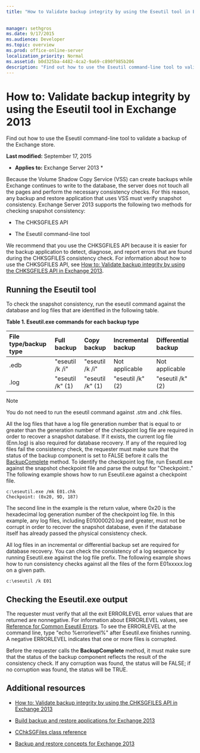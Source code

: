 ```yaml
---
title: "How to Validate backup integrity by using the Eseutil tool in Exchange 2013"
 
 
manager: sethgros
ms.date: 9/17/2015
ms.audience: Developer
ms.topic: overview
ms.prod: office-online-server
localization_priority: Normal
ms.assetid: b0d325ba-4482-4ca2-9a69-c890f985b206
description: "Find out how to use the Eseutil command-line tool to validate a backup of the Exchange store."
---
```


# How to: Validate backup integrity by using the Eseutil tool in Exchange 2013

Find out how to use the Eseutil command-line tool to validate a backup of the Exchange store.
  
 **Last modified:** September 17, 2015 
  
 * **Applies to:** Exchange Server 2013 * 
  
Because the Volume Shadow Copy Service (VSS) can create backups while Exchange continues to write to the database, the server does not touch all the pages and perform the necessary consistency checks. For this reason, any backup and restore application that uses VSS must verify snapshot consistency. Exchange Server 2013 supports the following two methods for checking snapshot consistency: 
  
- The CHKSGFILES API
    
- The Eseutil command-line tool
    
We recommend that you use the CHKSGFILES API because it is easier for the backup application to detect, diagnose, and report errors that are found during the CHKSGFILES consistency check. For information about how to use the CHKSGFILES API, see [How to: Validate backup integrity by using the CHKSGFILES API in Exchange 2013](how-to-validate-backup-integrity-by-using-the-chksgfiles-api-in-exchange-2013.md).
  
## Running the Eseutil tool

To check the snapshot consistency, run the eseutil command against the database and log files that are identified in the following table. 
  
**Table 1. Eseutil.exe commands for each backup type**

|**File type/backup type**|**Full backup**|**Copy backup**|**Incremental backup**|**Differential backup**|
|:-----|:-----|:-----|:-----|:-----|
|.edb  <br/> |"eseutil /k /i"  <br/> |"eseutil /k /i"  <br/> |Not applicable  <br/> |Not applicable  <br/> |
|.log  <br/> |"eseutil /k" (1)  <br/> |"eseutil /k" (1)  <br/> |"eseutil /k" (2)  <br/> |"eseutil /k" (2)  <br/> |
   
> [!NOTE]
> You do not need to run the eseutil command against .stm and .chk files. 
  
All the log files that have a log file generation number that is equal to or greater than the generation number of the checkpoint log file are required in order to recover a snapshot database. If it exists, the current log file (Enn.log) is also required for database recovery. If any of the required log files fail the consistency check, the requester must make sure that the status of the backup component is set to FALSE before it calls the [BackupComplete](http://msdn.microsoft.com/en-us/library/windows/desktop/aa382651%28v=vs.85%29.aspx) method. To identify the checkpoint log file, run Eseutil.exe against the snapshot checkpoint file and parse the output for "Checkpoint:." The following example shows how to run Eseutil.exe against a checkpoint file. 
  
```
c:\eseutil.exe /mk E01.chk
Checkpoint: (0x20, 9D, 187)
```

The second line in the example is the return value, where 0x20 is the hexadecimal log generation number of the checkpoint log file. In this example, any log files, including E01000020.log and greater, must not be corrupt in order to recover the snapshot database, even if the database itself has already passed the physical consistency check.
  
All log files in an incremental or differential backup set are required for database recovery. You can check the consistency of a log sequence by running Eseutil.exe against the log file prefix. The following example shows how to run consistency checks against all the files of the form E01xxxxx.log on a given path.
  
```
c:\eseutil /k E01
```

## Checking the Eseutil.exe output

The requester must verify that all the exit ERRORLEVEL error values that are returned are nonnegative. For information about ERRORLEVEL values, see [Reference for Common Eseutil Errors](http://technet.microsoft.com/en-us/library/aa996759%28v=exchg.80%29.aspx). To see the ERRORLEVEL at the command line, type "echo %errorlevel%" after Eseutil.exe finishes running. A negative ERRORLEVEL indicates that one or more files is corrupted.
  
Before the requester calls the **BackupComplete** method, it must make sure that the status of the backup component reflects the result of the consistency check. If any corruption was found, the status will be FALSE; if no corruption was found, the status will be TRUE. 
  
## Additional resources

- [How to: Validate backup integrity by using the CHKSGFILES API in Exchange 2013](how-to-validate-backup-integrity-by-using-the-chksgfiles-api-in-exchange-2013.md)
    
- [Build backup and restore applications for Exchange 2013](build-backup-and-restore-applications-for-exchange-2013.md)
    
- [CChkSGFiles class reference](cchksgfiles-class-reference.md)
    
- [Backup and restore concepts for Exchange 2013](backup-and-restore-concepts-for-exchange-2013.md)
    

